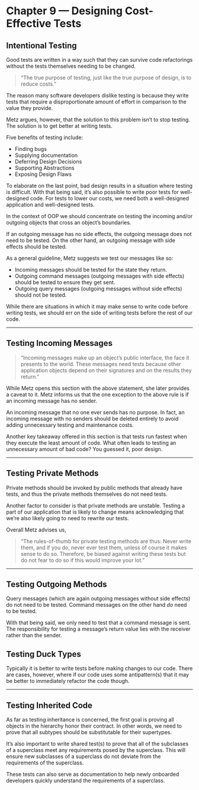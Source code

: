 # Chapter 9 — Designing Cost-Effective Tests

## Intentional Testing

Good tests are written in a way such that they can survive code refactorings without the tests themselves needing to be changed.

> “The true purpose of testing, just like the true purpose of design, is to reduce costs.”

The reason many software developers dislike testing is because they write tests that require a disproportionate amount of effort in comparison to the value they provide.

Metz argues, however, that the solution to this problem isn’t to stop testing. The solution is to get better at writing tests.

Five benefits of testing include:

- Finding bugs
- Supplying documentation
- Deferring Design Decisions
- Supporting Abstractions
- Exposing Design Flaws

To elaborate on the last point, bad design results in a situation where testing is difficult. With that being said, it’s also possible to write poor tests for well-designed code. For tests to lower our costs, we need both a well-designed application and well-designed tests.

In the context of OOP we should concentrate on testing the incoming and/or outgoing objects that cross an object’s boundaries.

If an outgoing message has no side effects, the outgoing message does not need to be tested. On the other hand, an outgoing message with side effects should be tested.

As a general guideline, Metz suggests we test our messages like so:

- Incoming messages should be tested for the state they return.
- Outgoing command messages (outgoing messages with side effects) should be tested to ensure they get sent.
- Outgoing query messages (outgoing messages without side effects) should not be tested.

While there are situations in which it may make sense to write code before writing tests, we should err on the side of writing tests before the rest of our code.

---

## Testing Incoming Messages

> “Incoming messages make up an object’s public interface, the face it presents to the world. These messages need tests because other application objects depend on their signatures and on the results they return.”

While Metz opens this section with the above statement, she later provides a caveat to it. Metz informs us that the one exception to the above rule is if an incoming message has no sender.

An incoming message that no one ever sends has no purpose. In fact, an incoming message with no senders should be deleted entirely to avoid adding unnecessary testing and maintenance costs.

Another key takeaway offered in this section is that tests run fastest when they execute the least amount of code. What often leads to testing an unnecessary amount of bad code? You guessed it, poor design.

---

## Testing Private Methods

Private methods should be invoked by public methods that already have tests, and thus the private methods themselves do not need tests.

Another factor to consider is that private methods are unstable. Testing a part of our application that is likely to change means acknowledging that we’re also likely going to need to rewrite our tests.

Overall Metz advises us,

> “The rules-of-thumb for private testing methods are thus: Never write them, and if you do, never ever test them, unless of course it makes sense to do so. Therefore, be biased against writing these tests but do not fear to do so if this would improve your lot.”

---

## Testing Outgoing Methods

Query messages (which are again outgoing messages without side effects) do not need to be tested. Command messages on the other hand _do_ need to be tested.

With that being said, we only need to test that a command message is sent. The responsibility for testing a message’s return value lies with the receiver rather than the sender.

## Testing Duck Types

Typically it is better to write tests before making changes to our code. There are cases, however, where if our code uses some antipattern(s) that it may be better to immediately refactor the code though.

---

## Testing Inherited Code

As far as testing inheritance is concerned, the first goal is proving all objects in the hierarchy honor their contract. In other words, we need to prove that all subtypes should be substitutable for their supertypes.

It’s also important to write shared test(s) to prove that all of the subclasses of a superclass meet any requirements posed by the superclass. This will ensure new subclasses of a superclass do not deviate from the requirements of the superclass.

These tests can also serve as documentation to help newly onboarded developers quickly understand the requirements of a superclass.
